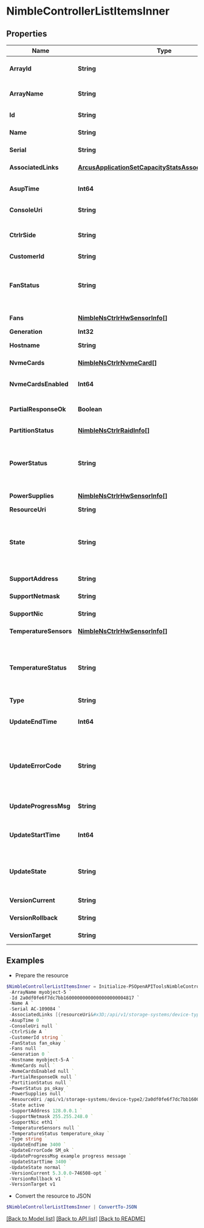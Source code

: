 # NimbleControllerListItemsInner
## Properties

Name | Type | Description | Notes
------------ | ------------- | ------------- | -------------
**ArrayId** | **String** | Rest ID of the array containing this controller. &#x60;Filter, Sort&#x60; | [optional] 
**ArrayName** | **String** | Name of the array containing this controller. &#x60;Filter, Sort&#x60; | [optional] 
**Id** | **String** | Identifier of the controller. &#x60;Filter&#x60; | [optional] 
**Name** | **String** | Name of the controller. &#x60;Filter, Sort&#x60; | [optional] 
**Serial** | **String** | Serial number for this controller. &#x60;Filter, Sort&#x60; | [optional] 
**AssociatedLinks** | [**ArcusApplicationSetCapacityStatsAssociatedLinksInner[]**](ArcusApplicationSetCapacityStatsAssociatedLinksInner.md) | Associated Links Details | [optional] 
**AsupTime** | **Int64** | Time of the last autosupport by the controller. | [optional] 
**ConsoleUri** | **String** | consoleUri for detailed storage object | [optional] 
**CtrlrSide** | **String** | Identifies which controller this is on its array. Possible values: &#39;A&#39;, &#39;B&#39;. | [optional] 
**CustomerId** | **String** | customerId | [optional] 
**FanStatus** | **String** | Overall fan status for the controller. Possible values: &#39;fan_failed&#39;, &#39;fan_okay&#39;, &#39;fan_alerted&#39;, &#39;fan_unknown&#39;. | [optional] 
**Fans** | [**NimbleNsCtrlrHwSensorInfo[]**](NimbleNsCtrlrHwSensorInfo.md) | Status for each fan in the controller. | [optional] 
**Generation** | **Int32** | generation | [optional] 
**Hostname** | **String** | Host name for the controller. | [optional] 
**NvmeCards** | [**NimbleNsCtrlrNvmeCard[]**](NimbleNsCtrlrNvmeCard.md) | List of NVMe accelerator cards. | [optional] 
**NvmeCardsEnabled** | **Int64** | Indicates if the NVMe accelerator card is enabled. | [optional] 
**PartialResponseOk** | **Boolean** | Indicate that it is ok to provide partially available response. | [optional] 
**PartitionStatus** | [**NimbleNsCtrlrRaidInfo[]**](NimbleNsCtrlrRaidInfo.md) | Status of the system&#39;s raid partitions. | [optional] 
**PowerStatus** | **String** | Overall power supply status for the controller. Possible values: &#39;ps_alerted&#39;, &#39;ps_okay&#39;, &#39;ps_failed&#39;, &#39;ps_unknown&#39;. | [optional] 
**PowerSupplies** | [**NimbleNsCtrlrHwSensorInfo[]**](NimbleNsCtrlrHwSensorInfo.md) | Status for each power supply in the controller. | [optional] 
**ResourceUri** | **String** | Link to the object URI | [optional] 
**State** | **String** | Indicates whether this controller is active or not. Possible values: &#39;start_active&#39;, &#39;start_standby&#39;, &#39;stale&#39;, &#39;standby&#39;, &#39;active&#39;, &#39;solo&#39;, &#39;none&#39;. | [optional] 
**SupportAddress** | **String** | IP address used for support. | [optional] 
**SupportNetmask** | **String** | IP netmask used for support. | [optional] 
**SupportNic** | **String** | Network card used for support. | [optional] 
**TemperatureSensors** | [**NimbleNsCtrlrHwSensorInfo[]**](NimbleNsCtrlrHwSensorInfo.md) | Status for temperature sensor in the controller. | [optional] 
**TemperatureStatus** | **String** | Overall temperature status for the controller. Possible values: &#39;temperature_unknown&#39;, &#39;temperature_alerted&#39;, &#39;temperature_okay&#39;, &#39;temperature_fail&#39;. | [optional] 
**Type** | **String** | type | [optional] 
**UpdateEndTime** | **Int64** | End time of last update. Seconds since last epoch i.e. 00:00 January 1, 1970. | [optional] 
**UpdateErrorCode** | **String** | If the software update has failed, this indicates the error code corresponding to the failure. Non-negative integer in range [0,9000]. | [optional] 
**UpdateProgressMsg** | **String** | Group update detailed progress message. Plain string. | [optional] 
**UpdateStartTime** | **Int64** | Start time of last update. Seconds since last epoch i.e. 00:00 January 1, 1970. | [optional] 
**UpdateState** | **String** | Group update state.Possible values: &#39;invalid&#39;, &#39;normal&#39;, &#39;updating&#39;, &#39;timed_out&#39;, &#39;failed&#39;, &#39;paused&#39;. | [optional] 
**VersionCurrent** | **String** | Version of software running on the group. | [optional] 
**VersionRollback** | **String** | Rollback software version for the group. | [optional] 
**VersionTarget** | **String** | Desired software version for the group. | [optional] 

## Examples

- Prepare the resource
```powershell
$NimbleControllerListItemsInner = Initialize-PSOpenAPIToolsNimbleControllerListItemsInner  -ArrayId 2a0df0fe6f7dc7bb16000000000000000000004817 `
 -ArrayName myobject-5 `
 -Id 2a0df0fe6f7dc7bb16000000000000000000004817 `
 -Name A `
 -Serial AC-109084 `
 -AssociatedLinks [{resourceUri&#x3D;/api/v1/storage-systems/device-type2/2a0df0fe6f7dc7bb16000000000000000000004817, type&#x3D;storage-systems}] `
 -AsupTime 0 `
 -ConsoleUri null `
 -CtrlrSide A `
 -CustomerId string `
 -FanStatus fan_okay `
 -Fans null `
 -Generation 0 `
 -Hostname myobject-5-A `
 -NvmeCards null `
 -NvmeCardsEnabled null `
 -PartialResponseOk null `
 -PartitionStatus null `
 -PowerStatus ps_okay `
 -PowerSupplies null `
 -ResourceUri /api/v1/storage-systems/device-type2/2a0df0fe6f7dc7bb16000000000000000000004817 `
 -State active `
 -SupportAddress 128.0.0.1 `
 -SupportNetmask 255.255.248.0 `
 -SupportNic eth1 `
 -TemperatureSensors null `
 -TemperatureStatus temperature_okay `
 -Type string `
 -UpdateEndTime 3400 `
 -UpdateErrorCode SM_ok `
 -UpdateProgressMsg example progress message `
 -UpdateStartTime 3400 `
 -UpdateState normal `
 -VersionCurrent 5.3.0.0-746508-opt `
 -VersionRollback v1 `
 -VersionTarget v1
```

- Convert the resource to JSON
```powershell
$NimbleControllerListItemsInner | ConvertTo-JSON
```

[[Back to Model list]](../README.md#documentation-for-models) [[Back to API list]](../README.md#documentation-for-api-endpoints) [[Back to README]](../README.md)

